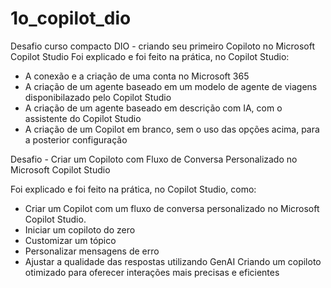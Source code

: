 # 1o_copilot_dio
Desafio curso compacto DIO - criando seu primeiro Copiloto no Microsoft Copilot Studio
Foi explicado e foi feito na prática, no Copilot Studio:
- A conexão e a criação de uma conta no Microsoft 365
- A criação de um agente baseado em um modelo de agente de viagens disponibilazado pelo Copilot Studio
- A criação de um agente baseado em descrição com IA, com o assistente do Copilot Studio
- A criação de um Copilot em branco, sem o uso das opções acima, para a posterior configuração

Desafio - Criar um Copiloto com Fluxo de Conversa Personalizado no Microsoft Copilot Studio

Foi explicado e foi feito na prática, no Copilot Studio, como:
- Criar um Copilot com um fluxo de conversa personalizado no Microsoft Copilot Studio. 
- Iniciar um copiloto do zero
- Customizar um tópico
- Personalizar mensagens de erro 
- Ajustar a qualidade das respostas utilizando GenAI
Criando um copiloto otimizado para oferecer interações mais precisas e eficientes

